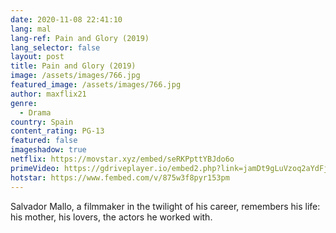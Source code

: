 ```yaml
---
date: 2020-11-08 22:41:10
lang: mal
lang-ref: Pain and Glory (2019)
lang_selector: false
layout: post
title: Pain and Glory (2019)
image: /assets/images/766.jpg
featured_image: /assets/images/766.jpg
author: maxflix21
genre:
  - Drama
country: Spain
content_rating: PG-13
featured: false
imageshadow: true
netflix: https://movstar.xyz/embed/seRKPpttYBJdo6o
primeVideo: https://gdriveplayer.io/embed2.php?link=jamDt9gLuVzoq2aYdFjG0QOavGjm8UJgjbXI4pj3%252BFdzzderevn2GdfuUEYlI3%252FFnPEIIE7mTVII5OXaMnzOxrRCgWptMiA%252B4tV3W21rhFa8hkrWIxhoF0%252BfPm4uJkCdOHxGX5j%252FinomDgmwE%252BFsinygy%252Fa3fndShfAwUuSqrudmDfRcV064ZrCqtsid2CijE%253D
hotstar: https://www.fembed.com/v/875w3f8pyr153pm
---
```

Salvador Mallo, a filmmaker in the twilight of his career, remembers his life: his mother, his lovers, the actors he worked with.